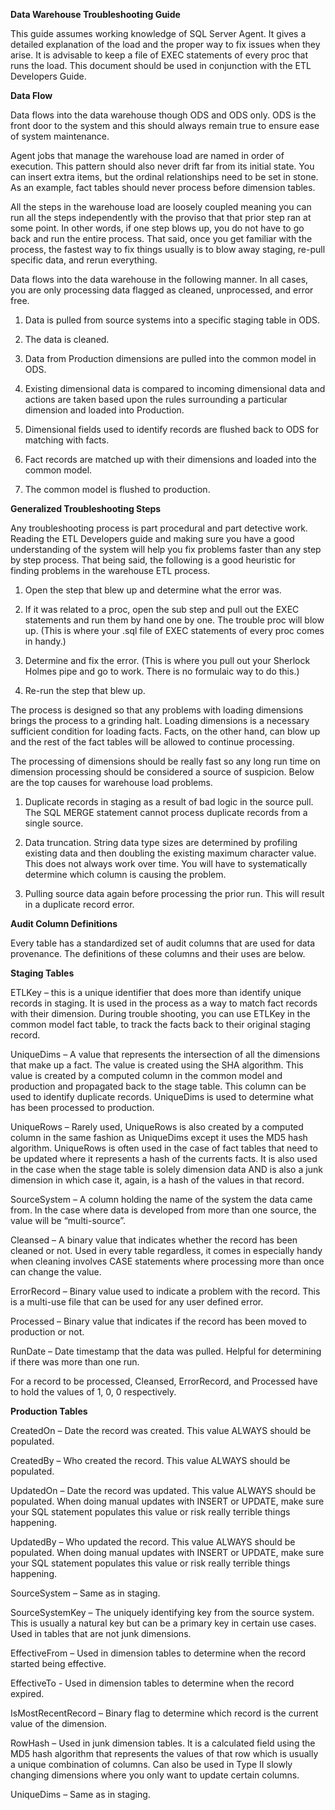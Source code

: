 **Data Warehouse Troubleshooting Guide**

This guide assumes working knowledge of SQL Server Agent. It gives a detailed
explanation of the load and the proper way to fix issues when they arise. It is
advisable to keep a file of EXEC statements of every proc that runs the load.
This document should be used in conjunction with the ETL Developers Guide.

**Data Flow**

Data flows into the data warehouse though ODS and ODS only. ODS is the front
door to the system and this should always remain true to ensure ease of system
maintenance.

Agent jobs that manage the warehouse load are named in order of execution. This
pattern should also never drift far from its initial state. You can insert extra
items, but the ordinal relationships need to be set in stone. As an example,
fact tables should never process before dimension tables.

All the steps in the warehouse load are loosely coupled meaning you can run all
the steps independently with the proviso that that prior step ran at some point.
In other words, if one step blows up, you do not have to go back and run the
entire process. That said, once you get familiar with the process, the fastest
way to fix things usually is to blow away staging, re-pull specific data, and
rerun everything.

Data flows into the data warehouse in the following manner. In all cases, you
are only processing data flagged as cleaned, unprocessed, and error free.

1.  Data is pulled from source systems into a specific staging table in ODS.

2.  The data is cleaned.

3.  Data from Production dimensions are pulled into the common model in ODS.

4.  Existing dimensional data is compared to incoming dimensional data and
    actions are taken based upon the rules surrounding a particular dimension
    and loaded into Production.

5.  Dimensional fields used to identify records are flushed back to ODS for
    matching with facts.

6.  Fact records are matched up with their dimensions and loaded into the common
    model.

7.  The common model is flushed to production.

**Generalized Troubleshooting Steps**

Any troubleshooting process is part procedural and part detective work. Reading
the ETL Developers guide and making sure you have a good understanding of the
system will help you fix problems faster than any step by step process. That
being said, the following is a good heuristic for finding problems in the
warehouse ETL process.

1. Open the step that blew up and determine what the error was.

2. If it was related to a proc, open the sub step and pull out the EXEC
statements and run them by hand one by one. The trouble proc will blow up. (This
is where your .sql file of EXEC statements of every proc comes in handy.)

3. Determine and fix the error. (This is where you pull out your Sherlock Holmes
pipe and go to work. There is no formulaic way to do this.)

4. Re-run the step that blew up.

The process is designed so that any problems with loading dimensions brings the
process to a grinding halt. Loading dimensions is a necessary sufficient
condition for loading facts. Facts, on the other hand, can blow up and the rest
of the fact tables will be allowed to continue processing.

The processing of dimensions should be really fast so any long run time on
dimension processing should be considered a source of suspicion. Below are the
top causes for warehouse load problems.

1.  Duplicate records in staging as a result of bad logic in the source pull.
    The SQL MERGE statement cannot process duplicate records from a single
    source.

2.  Data truncation. String data type sizes are determined by profiling existing
    data and then doubling the existing maximum character value. This does not
    always work over time. You will have to systematically determine which
    column is causing the problem.

3.  Pulling source data again before processing the prior run. This will result
    in a duplicate record error.

**Audit Column Definitions**

Every table has a standardized set of audit columns that are used for data
provenance. The definitions of these columns and their uses are below.

**Staging Tables**

ETLKey – this is a unique identifier that does more than identify unique records
in staging. It is used in the process as a way to match fact records with their
dimension. During trouble shooting, you can use ETLKey in the common model fact
table, to track the facts back to their original staging record.

UniqueDims – A value that represents the intersection of all the dimensions that
make up a fact. The value is created using the SHA algorithm. This value is
created by a computed column in the common model and production and propagated
back to the stage table. This column can be used to identify duplicate records.
UniqueDims is used to determine what has been processed to production.

UniqueRows – Rarely used, UniqueRows is also created by a computed column in the
same fashion as UniqueDims except it uses the MD5 hash algorithm. UniqueRows is
often used in the case of fact tables that need to be updated where it
represents a hash of the currents facts. It is also used in the case when the
stage table is solely dimension data AND is also a junk dimension in which case
it, again, is a hash of the values in that record.

SourceSystem – A column holding the name of the system the data came from. In
the case where data is developed from more than one source, the value will be
“multi-source”.

Cleansed – A binary value that indicates whether the record has been cleaned or
not. Used in every table regardless, it comes in especially handy when cleaning
involves CASE statements where processing more than once can change the value.

ErrorRecord – Binary value used to indicate a problem with the record. This is a
multi-use file that can be used for any user defined error.

Processed – Binary value that indicates if the record has been moved to
production or not.

RunDate – Date timestamp that the data was pulled. Helpful for determining if
there was more than one run.

For a record to be processed, Cleansed, ErrorRecord, and Processed have to hold
the values of 1, 0, 0 respectively.

**Production Tables**

CreatedOn – Date the record was created. This value ALWAYS should be populated.

CreatedBy – Who created the record. This value ALWAYS should be populated.

UpdatedOn – Date the record was updated. This value ALWAYS should be populated.
When doing manual updates with INSERT or UPDATE, make sure your SQL statement
populates this value or risk really terrible things happening.

UpdatedBy – Who updated the record. This value ALWAYS should be populated. When
doing manual updates with INSERT or UPDATE, make sure your SQL statement
populates this value or risk really terrible things happening.

SourceSystem – Same as in staging.

SourceSystemKey – The uniquely identifying key from the source system. This is
usually a natural key but can be a primary key in certain use cases. Used in
tables that are not junk dimensions.

EffectiveFrom – Used in dimension tables to determine when the record started
being effective.

EffectiveTo - Used in dimension tables to determine when the record expired.

IsMostRecentRecord – Binary flag to determine which record is the current value
of the dimension.

RowHash – Used in junk dimension tables. It is a calculated field using the MD5
hash algorithm that represents the values of that row which is usually a unique
combination of columns. Can also be used in Type II slowly changing dimensions
where you only want to update certain columns.

UniqueDims – Same as in staging.
